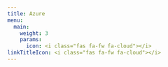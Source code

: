 ```yaml
---
title: Azure
menu:
  main:
    weight: 3
    params:
      icon: <i class="fas fa-fw fa-cloud"></i>
linkTitleIcon: <i class="fas fa-fw fa-cloud"></i>
---
```


